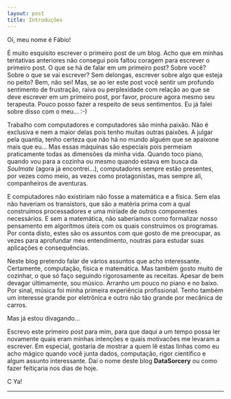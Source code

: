 ```yaml
---
layout: post
title: Introduções
---
```


Oi, meu nome é Fábio!

É muito esquisito escrever o primeiro post de um blog. Acho que em minhas tentativas anteriores não consegui pois faltou coragem para escrever o primeiro post. O que se há de falar em um primeiro post? Sobre você? Sobre o que se vai escrever? Sem delongas, escrever sobre algo que esteja no peito? Bem, não sei! Mas, se ao ler este post você sentir um profundo sentimento de frustração, raiva ou perplexidade com relação ao que se deve escrever em um primeiro post, por favor, procure agora mesmo seu terapeuta. Pouco posso fazer a respeito de seus sentimentos. Eu já falei sobre disso com o meu... :-)

Trabalho com computadores e computadores são minha paixão. Não é exclusiva e nem a maior delas pois tenho muitas outras paixões. A julgar pela quantia, tenho certeza que não há no mundo alguém que se apaixone mais que eu... Mas essas máquinas são especiais pois permeiam praticamente todas as dimensões da minha vida. Quando toco piano, quando vou para a cozinha ou mesmo quando estava em busca da *Soulmate* (agora já encontrei...), computadores sempre estão presentes, por vezes como meio, as vezes como protagonistas, mas sempre ali, companheiros de aventuras.

E computadores não existiriam não fosse a matemática e a física. Sem elas não haveriam os transistors, que são a matéria prima com a qual construímos processadores e uma miríade de outros componentes necessários. E sem a matemática, não saberíamos como formalizar nosso pensamento em algorítmos úteis com os quais construímos os programas. Por conta disto, estes são os assuntos com que gosto de me preocupar, as vezes para aprofundar meu entendimento, noutras para estudar suas aplicações e consequências.

Neste blog pretendo falar de vários assuntos que acho interessante. Certamente, computação, física e matemática. Mas também gosto muito de cozinhar, o que só faço seguindo rigorosamente as receitas. Apesar de bem devagar últimamente, sou músico. Arranho um pouco no piano e no baixo. Por sinal, música foi minha primeira experiência profissional. Tenho também um interesse grande por eletrônica e outro não tão grande por mecânica de carros.

Mas já estou divagando...

Escrevo este primeiro post para mim, para que daqui a um tempo possa ler novamente quais eram minhas intenções e quais motivacões me levaram a escrever. Em especial, gostaria de mostrar a quem lê estas linhas como eu acho mágico quando você junta dados, computação, rigor científico e algum assunto interessante. Daí o nome deste blog **DataSorcery** ou como fazer feitiçaria nos dias de hoje.

C Ya!

-----
